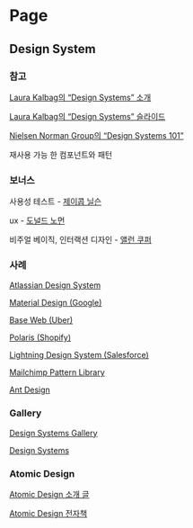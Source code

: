 # Page

## Design System

### 참고

[Laura Kalbag의 “Design Systems” 소개](https://24ways.org/2012/design-systems/)

[Laura Kalbag의 “Design Systems” 슬라이드](https://speakerdeck.com/laurakalbag/design-systems-1)

[Nielsen Norman Group의 “Design Systems 101”](https://www.nngroup.com/articles/design-systems-101/)

재사용 가능 한 컴포넌트와 패턴

### 보너스

사용성 테스트 - [제이콥 닐슨](https://ko.wikipedia.org/wiki/%EC%A0%9C%EC%9D%B4%EC%BD%A5_%EB%8B%90%EC%8A%A8)

ux - [도널드 노먼](https://ko.wikipedia.org/wiki/%EB%8F%84%EB%84%90%EB%93%9C_%EB%85%B8%EB%A8%BC)

&#x20;비주얼 베이직, 인터랙션 디자인 - [앨런 쿠퍼](https://en.wikipedia.org/wiki/Alan_Cooper)

### 사례

[Atlassian Design System](https://atlassian.design/)

[Material Design (Google)](https://material.io/)

[Base Web (Uber)](https://baseweb.design/)

[Polaris (Shopify)](https://polaris.shopify.com/)

[Lightning Design System (Salesforce)](https://www.lightningdesignsystem.com/)

[Mailchimp Pattern Library](https://ux.mailchimp.com/patterns)

[Ant Design](https://ant.design/)

### **Gallery**

[Design Systems Gallery](https://designsystemsrepo.com/design-systems/)

[Design Systems](https://www.designsystems.com/open-design-systems/)

### **Atomic Design**

[Atomic Design 소개 글](https://bradfrost.com/blog/post/atomic-web-design/)

[Atomic Design 전자책](https://atomicdesign.bradfrost.com/)
